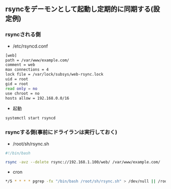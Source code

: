 ## rsyncをデーモンとして起動し定期的に同期する(設定例)

### rsyncされる側
- /etc/rsyncd.conf

```bash
[web]
path = /var/www/example.com/
comment = web
max connections = 4
lock file = /var/lock/subsys/web-rsync.lock
uid = root
gid = root
read only = no
use chroot = no
hosts allow = 192.168.0.0/16
```

- 起動

```bash
systemctl start rsyncd
```

### rsyncする側(事前にドライランは実行しておく)
- /root/sh/rsync.sh

```bash
#!/bin/bash

rsync -avz --delete rsync://192.168.1.100/web/ /var/www/example.com/
```

- cron

```bash
*/5 * * * * pgrep -fx "/bin/bash /root/sh/rsync.sh" > /dev/null || /root/sh/rsync.sh > /root/sh/rsync.log 2>&1
```